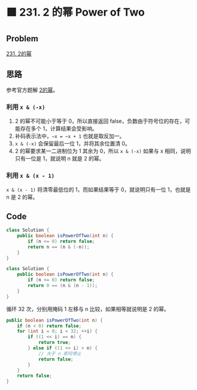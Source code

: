 # 🟩 231. 2 的幂 Power of Two

## Problem

[231. 2的幂](https://leetcode-cn.com/problems/power-of-two/)

## 思路

参考官方题解 [2的幂](https://leetcode-cn.com/problems/power-of-two/solution/2de-mi-by-leetcode/)。

### 利用 `x & (-x)`

1.  2 的幂不可能小于等于 0，所以直接返回 false，负数由于符号位的存在，可能存在多个 1，计算结果会受影响。
2. 补码表示法中，`−x = ~x + 1` 也就是取反加一。
3. `x & (-x)` 会保留最后一位 1，并将其余位置清 0。
4. 2 的幂要求某一二进制位为 1 其余为 0，所以 `x & (-x)` 如果与 x 相同，说明只有一位是 1，就说明 n 就是 2 的幂。

### 利用 `x & (x - 1)`

`x & (x - 1)` 将清零最低位的 1，而如果结果等于 0，就说明只有一位 1，也就是 n 是 2 的幂。

## Code

```java
class Solution {
    public boolean isPowerOfTwo(int n) {
        if (n <= 0) return false;
        return n == (n & (-n));
    }
}
```

```java
class Solution {
    public boolean isPowerOfTwo(int n) {
        if (n <= 0) return false;
        return 0 == (n & (n - 1));
    }
}
```

循环 32 次，分别用掩码 1 左移与 n 比较，如果相等就说明是 2 的幂。

```java
public boolean isPowerOfTwo(int n) {
    if (n < 0) return false;
    for (int i = 0; i < 32; ++i) {
        if ((1 << i) == n) {
            return true;
        } else if ((1 << i) > n) {
            // 大于 n 即可停止
            return false;
        }
    }
    return false;
}
```

